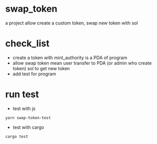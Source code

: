 # swap_token
a project allow create a custom token, swap new token with sol

# check_list
- create a token with mint_authority is a PDA of program
- allow swap token mean user transfer to PDA (or admin who create token) sol to get new token
- add test for program

# run test
- test with js
```
yarn swap-token-test
```

- test with cargo
```angular2html
cargo test
```